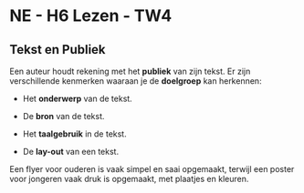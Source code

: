 # NE - H6 Lezen - TW4

## Tekst en Publiek

Een auteur houdt rekening met het **publiek** van zijn tekst. Er zijn verschillende kenmerken waaraan je de **doelgroep** kan herkennen:

- Het **onderwerp** van de tekst.

- De **bron** van de tekst.

- Het **taalgebruik** in de tekst.

- De **lay-out** van een tekst.

Een flyer voor ouderen is vaak simpel en saai opgemaakt, terwijl een poster voor jongeren vaak druk is opgemaakt, met plaatjes en kleuren.
